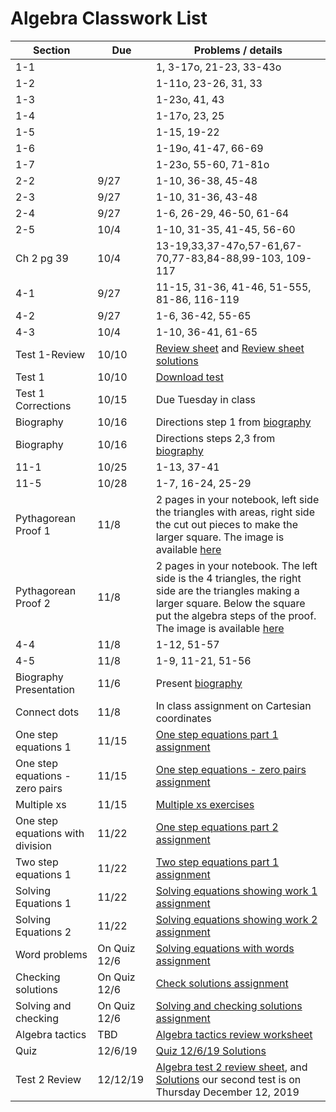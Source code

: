 # Algebra Classwork List

|Section | Due | Problems / details |
|--------|-----|--------------------|
|1-1||1, 3-17o, 21-23, 33-43o
|1-2||1-11o, 23-26, 31, 33
|1-3||1-23o, 41, 43
|1-4||1-17o, 23, 25
|1-5||1-15, 19-22
|1-6||1-19o, 41-47, 66-69
|1-7||1-23o, 55-60, 71-81o
|2-2|9/27|1-10, 36-38, 45-48
|2-3|9/27|1-10, 31-36, 43-48
|2-4|9/27|1-6, 26-29, 46-50, 61-64
|2-5|10/4|1-10, 31-35, 41-45, 56-60
|Ch 2 pg 39|10/4| 13-19,33,37-47o,57-61,67-70,77-83,84-88,99-103, 109-117
|4-1|9/27|11-15, 31-36, 41-46, 51-555, 81-86, 116-119
|4-2|9/27|1-6, 36-42, 55-65
|4-3|10/4|1-10, 36-41, 61-65
|Test 1-Review| 10/10 | [Review sheet](math/alg-test1-review.pdf) and [Review sheet solutions](math/alg-test1-review-solutions.pdf)
|Test 1 | 10/10 | [Download test](math/alg-test1.pdf)
|Test 1 Corrections | 10/15 | Due Tuesday in class
|Biography | 10/16 | Directions step 1 from [biography](math/biography-project)
|Biography | 10/16 | Directions steps 2,3 from [biography](math/biography-project)
|11-1 | 10/25 | 1-13, 37-41
|11-5 | 10/28 | 1-7, 16-24, 25-29
|Pythagorean Proof 1| 11/8 | 2 pages in your notebook, left side the triangles with areas, right side the cut out pieces to make the larger square.  The image is available [here](math/PythagoreanProof1.png)
|Pythagorean Proof 2| 11/8 | 2 pages in your notebook.  The left side is the 4 triangles, the right side are the triangles making a larger square.  Below the square put the algebra steps of the proof.  The image is available [here](math/PythagoreanProof2.png)
|4-4|11/8|1-12, 51-57
|4-5|11/8|1-9, 11-21, 51-56
|Biography Presentation| 11/6 | Present [biography](math/biography-project)
|Connect dots | 11/8 | In class assignment on Cartesian coordinates
|One step equations 1 | 11/15 | [One step equations part 1 assignment](https://docs.google.com/document/d/1mVe1_9AVvBvehVAnEJJdWW6ifMeI1hEgupKXZlPzSao/edit?usp=sharing)
|One step equations - zero pairs | 11/15 | [One step equations - zero pairs assignment](https://docs.google.com/document/d/1WZtU4gxArIGzwlY2FPUaaauzgCk5m_9Ilfb1YxWPaYg/edit?usp=sharing)
|Multiple xs | 11/15 | [Multiple xs exercises](https://docs.google.com/document/d/1Eephdxyn8o7HlEJ8VSBHPJiTNOQcWYzADzZz0RrsXLM/edit?usp=sharing)
|One step equations with division | 11/22 | [One step equations part 2 assignment](https://docs.google.com/document/d/1TEExZpl4dO4NSCkZOWZ8DA5It9G5QI7FIUclDsHVrlU/edit?usp=sharing)
|Two step equations 1 | 11/22 | [Two step equations part 1 assignment](https://docs.google.com/document/d/1MfVK7ft2E-CaMHD66-1XALYtPqPtjJl7UkxYQG_q0ss/edit?usp=sharing)
|Solving Equations 1 | 11/22 | [Solving equations showing work 1 assignment](https://docs.google.com/document/d/1br-hknoKakSXrfD3QMTfnkleFVvFc9fEdseyOVV1CGo/edit?usp=sharing)
|Solving Equations 2 | 11/22 | [Solving equations showing work 2 assignment](https://docs.google.com/document/d/1Q7SbYzRNIIUrfeID6-s2cZefKCUGz3un-eBDEkvtq3s/edit?usp=sharing)
|Word problems | On Quiz 12/6 | [Solving equations with words assignment](https://docs.google.com/document/d/11EDH9qlw9-FrOTiDa8teZ5IC2XQepCEkxD6k1RI9LeQ/edit?usp=sharing)
|Checking solutions|On Quiz 12/6 | [Check solutions assignment](https://docs.google.com/document/d/1-WrZBTnO9qt5Mb0HSnUeFIraSBZ1MxMIIeyvKZYeNNg/edit?usp=sharing)
|Solving and checking|On Quiz 12/6| [Solving and checking solutions assignment](https://docs.google.com/document/d/1ljM8QFbedX3ZqQEfPdpgVw7wDNK8DmKqbq9NVulT4hY/edit?usp=sharing)
|Algebra tactics| TBD |[Algebra tactics review worksheet](https://docs.google.com/document/d/1cQh67F-nnRg148IahyY4XH8k68JfRtkM8IbvnW79FLI/edit?usp=sharing)
|Quiz | 12/6/19 | [Quiz 12/6/19 Solutions](math/Algebra-Quiz-12-6-2019-Solutions.pdf)
|Test 2 Review| 12/12/19 | [Algebra test 2 review sheet](https://docs.google.com/document/d/1HXkjTdWUp7LUsYOssg4gITPu1pCXinuN-vJYIYjn920/edit?usp=sharing), and [Solutions](math/Algebra-Test2-Review-Solutions.pdf) our second test is on Thursday December 12, 2019 
